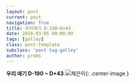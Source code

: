```yaml
---
layout: post
current: post
navigation: True
title: 우리애기 D-190~D+43
date: 2018-03-05 00:00:00
tags: [galley]
class: post-template
subclass: 'post tag-galley'
author: proms
---
```


**우리 애기 D-190 ~ D+43**
![채은이](/assets\images\galley-180306\galley-180306_1.jpg){: .center-image }